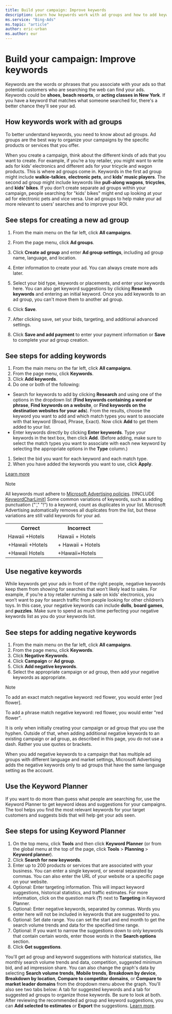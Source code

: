 ```yaml
---
title: Build your campaign: Improve keywords
description: Learn how keywords work with ad groups and how to add keywords.
ms.service: "Bing-Ads"
ms.topic: "article"
author: eric-urban
ms.author: eur
---
```


# Build your campaign: Improve keywords

Keywords are the words or phrases that you associate with your ads so that potential customers who are searching the web can find your ads. Keywords could be **shoes**, **beach resorts**, or **acting classes in New York**. If you have a keyword that matches what someone searched for, there's a better chance they'll see your ad.

## How keywords work with ad groups

To better understand keywords, you need to know about ad groups. Ad groups are the best way to organize your campaigns by the specific products or services that you offer.

When you create a campaign, think about the different kinds of ads that you want to create. For example, if you’re a toy retailer, you might want to write ads for kids’ electronics and different ads for your tricycle and wagon products. This is where ad groups come in. Keywords in the first ad group might include **walkie-talkies**, **electronic pets**, and **kids’ music players**. The second ad group might include keywords like **pull-along wagons**, **tricycles**, and **kids’ bikes**. If you don’t create separate ad groups within your campaign, people searching for "kids' bikes" might end up looking at your ad for electronic pets and vice versa. Use ad groups to help make your ad more relevant to users’ searches and to improve your ROI.

## See steps for creating a new ad group
1. From the main menu on the far left, click **All campaigns**.
1. From the page menu, click **Ad groups**.
1. Click **Create ad group** and enter **Ad group settings**, including ad group name, language, and location.
1. Enter information to create your ad. You can always create more ads later.
1. Select your bid type, keywords or placements, and enter your keywords here.
You can also get keyword suggestions by clicking **Research keywords** and entering an initial keyword. Once you add keywords to an ad group, you can't move them to another ad group.

1. Click **Save**.
1. After clicking save, set your bids, targeting, and additional advanced settings.
1. Click **Save and add payment** to enter your payment information or **Save** to complete your ad group creation.

## See steps for adding keywords
1. From the main menu on the far left, click **All campaigns**.
1. From the page menu, click **Keywords**.
1. Click **Add keywords**.
1. Do one or both of the following:
  - Search for keywords to add by clicking **Research** and using one of the options in the dropdown list (**Find keywords containing a word or phrase**, **Find keywords on a website**, or **Find keywords on the destination websites for your ads**). From the results, choose the keyword you want to add and which match types you want to associate with that keyword (Broad, Phrase, Exact). Now click **Add** to get them added to your list.
  - Enter keywords directly by clicking **Enter keywords**. Type your keywords in the text box, then click **Add**. (Before adding, make sure to select the match types you want to associate with each new keyword by selecting the appropriate options in the **Type** column.)

1. Select the bid you want for each keyword and each match type.
1. When you have added the keywords you want to use, click **Apply**.

[Learn more](./hlp_BA_PROC_AddKeywordsOrder.md)

> [!NOTE]
> All keywords must adhere to [Microsoft Advertising policies](./hlp_BA_CONC_EditorialGuidelines.md).
> [!INCLUDE [KeywordCharLimit](./includes/KeywordCharLimit.md)]
> Some common variations of keywords, such as adding punctuation ("'," "!") to a keyword,  count as duplicates in your list. Microsoft Advertising automatically removes all duplicates from the list, but these variations are still valid keywords for your ad.
> <table>
  <tr>
    <th style="width:140px" scope="col">
                  Correct
                </th>
    <th scope="col">
                  Incorrect
                </th>
  </tr>
  <tr>
    <td>Hawaii +Hotels</td>
    <td>Hawaii + Hotels</td>
  </tr>
  <tr>
    <td>+Hawaii +Hotels</td>
    <td style="text-align:left">+ Hawaii + Hotels</td>
  </tr>
  <tr>
    <td>+Hawaii Hotels</td>
    <td style="text-align:left">+Hawaii+Hotels</td>
  </tr>
</table>

## Use negative keywords

While keywords get your ads in front of the right people, negative keywords keep them from showing for searches that won’t likely lead to sales.  For example, if you’re a toy retailer running a sale on kids’ electronics, you won’t want to pay for search traffic from people looking for other children’s toys. In this case, your negative keywords can include **dolls**, **board games**, and **puzzles**. Make sure to spend as much time perfecting your negative keywords list as you do your keywords list.

## See steps for adding negative keywords
1. From the main menu on the far left, click **All campaigns**.
1. From the page menu, click **Keywords**.
1. Click **Negative Keywords**.
1. Click **Campaign** or **Ad group**.
1. Click **Add negative keywords**.
1. Select the appropriate campaign or ad group, then add your negative keywords as appropriate.

> [!NOTE]
> To add an exact match negative keyword: red flower, you would enter [red flower].
> 
> To add a phrase match negative keyword: red flower, you would enter "red flower".
> 
> It is only when initially creating your campaign or ad group that you use the hyphen. Outside of that, when adding additional negative keywords to an existing campaign or ad group, as described in this page, you do not use a dash. Rather you use quotes or brackets.
> 
> When you add negative keywords to a campaign that has multiple ad groups with different language and market settings, Microsoft Advertising adds the negative keywords only to ad groups that have the same language setting as the account.

## Use the Keyword Planner

If you want to do more than guess what people are searching for, use the Keyword Planner to get keyword ideas and suggestions for your campaigns. The tool helps you find the most relevant keywords for your target customers and suggests bids that will help get your ads seen.

## See steps for using Keyword Planner
1. On the top menu, click **Tools** and then click **Keyword Planner** (or from the global menu at the top of the page, click **Tools** > **Planning** > **Keyword planner**).
1. Click **Search for new keywords**.
1. Enter up to 200 products or services that are associated with your business. You can enter a single keyword, or several separated by commas. You can also enter the URL of your website or a specific page on your website.
1. Optional: Enter targeting information.           This will impact keyword suggestions, historical statistics, and traffic estimates. For more information, click on the question mark (**?**) next to **Targeting** in Keyword Planner.
1. Optional: Enter negative keywords, separated by commas. Words you enter here will not be included in keywords that are suggested to you.
1. Optional: Set date range.            You can set the start and end month to get the search volume trends and data for the specified time range.
1. Optional: If you want to narrow the suggestions down to only keywords that contain certain words, enter those words in the **Search options** section.
1. Click **Get suggestions**.

You'll get ad group and keyword suggestions with historical statistics, like monthly search volume trends and data, competition,  suggested minimum bid, and ad impression share. You can also change the graph's data by selecting **Search volume trends**, **Mobile trends**, **Breakdown by device**, **Breakdown by location**, **Compare to competitor domains**, or **Compare to market leader domains** from the dropdown menu above the graph. You'll also see two tabs below: A tab for suggested keywords and a tab for suggested ad groups to organize those keywords. Be sure to look at both. After reviewing the recommended ad group and keyword suggestions, you can **Add selected to estimates** or **Export** the suggestions.     [Learn more](./hlp_BA_CONC_KeywordPlannerIntro.md).


